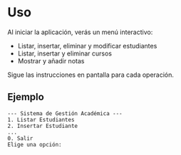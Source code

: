 # Uso

Al iniciar la aplicación, verás un menú interactivo:

- Listar, insertar, eliminar y modificar estudiantes
- Listar, insertar y eliminar cursos
- Mostrar y añadir notas

Sigue las instrucciones en pantalla para cada operación.

## Ejemplo

```
--- Sistema de Gestión Académica ---
1. Listar Estudiantes
2. Insertar Estudiante
...
0. Salir
Elige una opción: 
```
